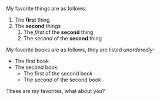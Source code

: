 My favorite things are as follows:
1. The **first** thing
2. The **second** things
   1. The *first* of the **second** thing
   2. The *second* of the **second** thing

My favorite books are as follows, they are listed *unorderedly*:
* The first book
* The second book
  * The first of the second book
  * The second of the second book
  
These are my favorites, what about you?  
